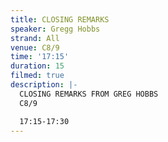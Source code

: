 ```yaml
---
title: CLOSING REMARKS
speaker: Gregg Hobbs
strand: All
venue: C8/9
time: '17:15'
duration: 15
filmed: true
description: |-
  CLOSING REMARKS FROM GREG HOBBS
  C8/9

  17:15-17:30
---
```



